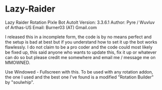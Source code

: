 # Lazy-Raider

Lazy Raider Rotation Pixle Bot
 AutoIt Version: 3.3.6.1
 Author: Pyre / Wuvluv of Arthas-US
 Email: Burner03 (AT) Gmail.com
 
 I released this in a incomplete form, the code is by no means perfect and the setup is bad at best but if
 you understand how to set it up the bot works flawlessly. I do not claim to be a pro coder and the code could most likely be
 fixed up, this said anyone who wants to update this, fix it up or whatever can do so but please credit me somewhere and email me / message me on MMOWNED.
 
 
 
 Use Windowed - Fullscreen with this. 
 To be used with any rotation addon, the one I used and the best one I've found is a modified "Rotation Builder" by "soulwhip".

